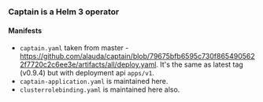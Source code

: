 ### Captain is a Helm 3 operator

#### Manifests
- `captain.yaml` taken from master - https://github.com/alauda/captain/blob/79675bfb6595c730f8654905622f7720c2c6ee3e/artifacts/all/deploy.yaml. It's the same as latest tag (v0.9.4) but with deployment api `apps/v1`.
- `captain-application.yaml` is maintained here.
- `clusterrolebinding.yaml` is maintained here also.
